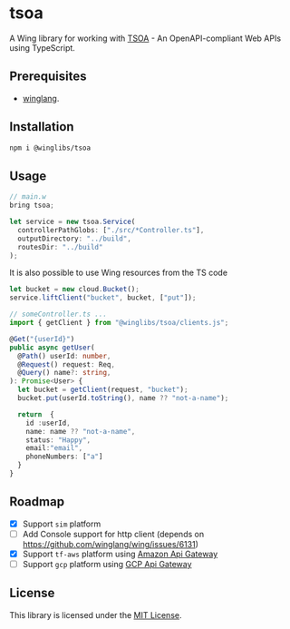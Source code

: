 # tsoa

A Wing library for working with [TSOA](https://tsoa-community.github.io/docs/) - An OpenAPI-compliant Web APIs using TypeScript.

## Prerequisites

* [winglang](https://winglang.io).

## Installation

```sh
npm i @winglibs/tsoa
```

## Usage

```js
// main.w
bring tsoa;

let service = new tsoa.Service(
  controllerPathGlobs: ["./src/*Controller.ts"],
  outputDirectory: "../build",
  routesDir: "../build"
);
```

It is also possible to use Wing resources from the TS code

```js
let bucket = new cloud.Bucket();
service.liftClient("bucket", bucket, ["put"]);
```

```ts
// someController.ts ...
import { getClient } from "@winglibs/tsoa/clients.js";

@Get("{userId}")
public async getUser(
  @Path() userId: number,
  @Request() request: Req,
  @Query() name?: string,
): Promise<User> {
  let bucket = getClient(request, "bucket");
  bucket.put(userId.toString(), name ?? "not-a-name");

  return  {
    id :userId,
    name: name ?? "not-a-name",
    status: "Happy",
    email:"email",
    phoneNumbers: ["a"]
  }
}
```

## Roadmap

- [x] Support `sim` platform
- [ ] Add Console support for http client (depends on https://github.com/winglang/wing/issues/6131) 
- [x] Support `tf-aws` platform using [Amazon Api Gateway](https://docs.aws.amazon.com/apigateway/latest/developerguide/welcome.html)
- [ ] Support `gcp` platform using [GCP Api Gateway](https://cloud.google.com/api-gateway)

## License

This library is licensed under the [MIT License](./LICENSE).
